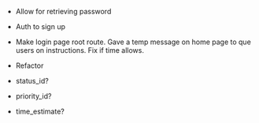 - Allow for retrieving password
- Auth to sign up

- Make login page root route. Gave a temp message on home page to que users on instructions. Fix if time allows.
- Refactor

- status_id?
- priority_id?
- time_estimate?
